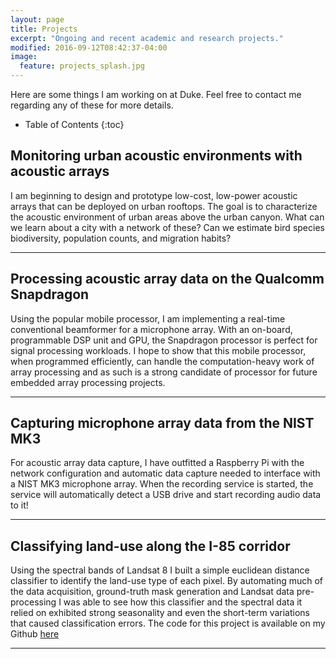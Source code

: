 ```yaml
---
layout: page
title: Projects
excerpt: "Ongoing and recent academic and research projects."
modified: 2016-09-12T08:42:37-04:00
image:
  feature: projects_splash.jpg
---
```


Here are some things I am working on at Duke. Feel free to contact me regarding any of these for more details.

* Table of Contents
{:toc}

## Monitoring urban acoustic environments with acoustic arrays

I am beginning to design and prototype low-cost, low-power acoustic arrays that can be deployed on urban rooftops. The goal is to characterize the acoustic environment of urban areas above the urban canyon. What can we learn about a city with a network of these? Can we estimate bird species biodiversity, population counts, and migration habits?

---

## Processing acoustic array data on the Qualcomm Snapdragon

Using the popular mobile processor, I am implementing a real-time conventional beamformer for a microphone array. With an on-board, programmable DSP unit and GPU, the Snapdragon processor is perfect for signal processing workloads. I hope to show that this mobile processor, when programmed efficiently, can handle the computation-heavy work of array processing and as such is a strong candidate of processor for future embedded array processing projects.

---

## Capturing microphone array data from the NIST MK3

For acoustic array data capture, I have outfitted a Raspberry Pi with the network configuration and automatic data capture needed to interface with a NIST MK3 microphone array. When the recording service is started, the service will automatically detect a USB drive and start recording audio data to it!

---

## Classifying land-use along the I-85 corridor

Using the spectral bands of Landsat 8 I built a simple euclidean distance classifier to identify the land-use type of each pixel. By automating much of the data acquisition, ground-truth mask generation and Landsat data pre-processing I was able to see how this classifier and the spectral data it relied on exhibited strong seasonality and even the short-term variations that caused classification errors. The code for this project is available on my Github [here](https://github.com/anil-ganti/land-use-classify)

---
